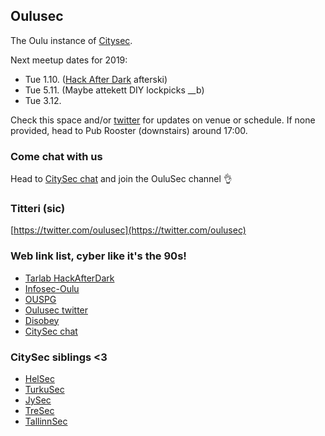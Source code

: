 ## Oulusec

The Oulu instance of [Citysec](https://citysec.fi/).

Next meetup dates for 2019:

* Tue 1.10. ([Hack After Dark](http://tarlab.fi/HackAfterDark/) afterski)
* Tue 5.11. (Maybe attekett DIY lockpicks __b)
* Tue 3.12.

Check this space and/or [twitter](https://twitter.com/oulusec) for updates on venue or schedule. If none provided, head to Pub Rooster (downstairs) around 17:00.

### Come chat with us

Head to [CitySec chat](https://citysec.disobey.fi/login) and join the OuluSec channel 👌

### Titteri (sic)

[https://twitter.com/oulusec](https://twitter.com/oulusec)

### Web link list, cyber like it's the 90s!

* [Tarlab HackAfterDark](http://tarlab.fi/HackAfterDark/)
* [Infosec-Oulu](https://infosec-oulu.fi/)
* [OUSPG](https://github.com/ouspg/)
* [Oulusec twitter](https://twitter.com/oulusec)
* [Disobey](https://disobey.fi/)
* [CitySec chat](https://citysec.disobey.fi/login)

### CitySec siblings <3

* [HelSec](https://helsec.fi/)
* [TurkuSec](http://turkusec.fi/)
* [JySec](https://jysec.fi/)
* [TreSec](https://www.meetup.com/TreSec/)
* [TallinnSec](https://www.tallinnsec.ee/)
